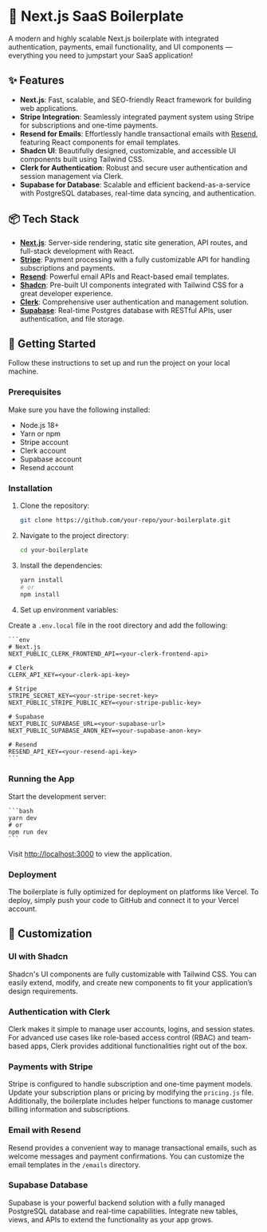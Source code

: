 # 🚀 Next.js SaaS Boilerplate

A modern and highly scalable Next.js boilerplate with integrated authentication, payments, email functionality, and UI components — everything you need to jumpstart your SaaS application!

## ✨ Features

- **Next.js**: Fast, scalable, and SEO-friendly React framework for building web applications.
- **Stripe Integration**: Seamlessly integrated payment system using Stripe for subscriptions and one-time payments.
- **Resend for Emails**: Effortlessly handle transactional emails with [Resend](https://resend.com/), featuring React components for email templates.
- **Shadcn UI**: Beautifully designed, customizable, and accessible UI components built using Tailwind CSS.
- **Clerk for Authentication**: Robust and secure user authentication and session management via Clerk.
- **Supabase for Database**: Scalable and efficient backend-as-a-service with PostgreSQL databases, real-time data syncing, and authentication.
  
## 📦 Tech Stack

- **[Next.js](https://nextjs.org/)**: Server-side rendering, static site generation, API routes, and full-stack development with React.
- **[Stripe](https://stripe.com/)**: Payment processing with a fully customizable API for handling subscriptions and payments.
- **[Resend](https://resend.com/)**: Powerful email APIs and React-based email templates.
- **[Shadcn](https://shadcn.dev/)**: Pre-built UI components integrated with Tailwind CSS for a great developer experience.
- **[Clerk](https://clerk.dev/)**: Comprehensive user authentication and management solution.
- **[Supabase](https://supabase.com/)**: Real-time Postgres database with RESTful APIs, user authentication, and file storage.

## 🚀 Getting Started

Follow these instructions to set up and run the project on your local machine.

### Prerequisites

Make sure you have the following installed:

- Node.js 18+
- Yarn or npm
- Stripe account
- Clerk account
- Supabase account
- Resend account

### Installation

1. Clone the repository:

    ```bash
    git clone https://github.com/your-repo/your-boilerplate.git
    ```

2. Navigate to the project directory:

    ```bash
    cd your-boilerplate
    ```

3. Install the dependencies:

    ```bash
    yarn install
    # or
    npm install
    ```

4. Set up environment variables:

Create a `.env.local` file in the root directory and add the following:

    ```env
    # Next.js
    NEXT_PUBLIC_CLERK_FRONTEND_API=<your-clerk-frontend-api>

    # Clerk
    CLERK_API_KEY=<your-clerk-api-key>

    # Stripe
    STRIPE_SECRET_KEY=<your-stripe-secret-key>
    NEXT_PUBLIC_STRIPE_PUBLIC_KEY=<your-stripe-public-key>

    # Supabase
    NEXT_PUBLIC_SUPABASE_URL=<your-supabase-url>
    NEXT_PUBLIC_SUPABASE_ANON_KEY=<your-supabase-anon-key>

    # Resend
    RESEND_API_KEY=<your-resend-api-key>
    ```

### Running the App

Start the development server:

    ```bash
    yarn dev
    # or
    npm run dev
    ```

Visit [http://localhost:3000](http://localhost:3000) to view the application.

### Deployment

The boilerplate is fully optimized for deployment on platforms like Vercel. To deploy, simply push your code to GitHub and connect it to your Vercel account.

## 🎨 Customization

### UI with Shadcn

Shadcn's UI components are fully customizable with Tailwind CSS. You can easily extend, modify, and create new components to fit your application’s design requirements.

### Authentication with Clerk

Clerk makes it simple to manage user accounts, logins, and session states. For advanced use cases like role-based access control (RBAC) and team-based apps, Clerk provides additional functionalities right out of the box.

### Payments with Stripe

Stripe is configured to handle subscription and one-time payment models. Update your subscription plans or pricing by modifying the `pricing.js` file. Additionally, the boilerplate includes helper functions to manage customer billing information and subscriptions.

### Email with Resend

Resend provides a convenient way to manage transactional emails, such as welcome messages and payment confirmations. You can customize the email templates in the `/emails` directory.

### Supabase Database

Supabase is your powerful backend solution with a fully managed PostgreSQL database and real-time capabilities. Integrate new tables, views, and APIs to extend the functionality as your app grows.
